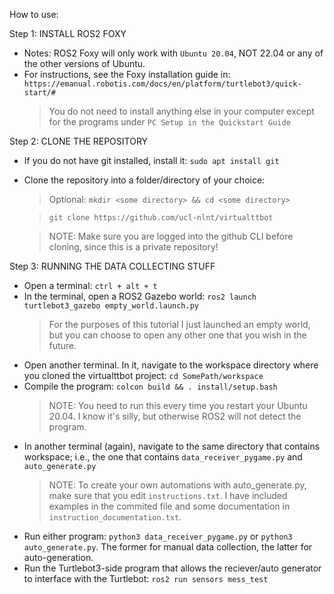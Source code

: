 How to use:

Step 1: INSTALL ROS2 FOXY
- Notes: ROS2 Foxy will only work with `Ubuntu 20.04`, NOT 22.04 or any of the other versions of Ubuntu.
- For instructions, see the Foxy installation guide in: `https://emanual.robotis.com/docs/en/platform/turtlebot3/quick-start/#`
    > You do not need to install anything else in your computer except for the programs under `PC Setup in the Quickstart Guide`

Step 2: CLONE THE REPOSITORY
- If you do not have git installed, install it: `sudo apt install git`
- Clone the repository into a folder/directory of your choice:
    > Optional: `mkdir <some directory> && cd <some directory>`
    
    > `git clone https://github.com/ucl-nlnt/virtualttbot`
    
    > NOTE: Make sure you are logged into the github CLI before cloning, since this is a private repository!

Step 3: RUNNING THE DATA COLLECTING STUFF
- Open a terminal: `ctrl + alt + t`
- In the terminal, open a ROS2 Gazebo world: `ros2 launch turtlebot3_gazebo empty_world.launch.py`
    > For the purposes of this tutorial I just launched an empty world, but you can choose to open any other one that you wish in the future.
- Open another terminal. In it, navigate to the workspace directory where you cloned the virtualttbot project: `cd SomePath/workspace`
- Compile the program: `colcon build && . install/setup.bash`
    > NOTE: You need to run this every time you restart your Ubuntu 20.04. I know it's silly, but otherwise ROS2 will not detect the program.
- In another terminal (again), navigate to the same directory that contains workspace; i.e., the one that contains `data_receiver_pygame.py` and `auto_generate.py`
    > NOTE: To create your own automations with auto_generate.py, make sure that you edit `instructions.txt`. I have included examples in the commited file and some documentation in `instruction_documentation.txt`.
- Run either program: `python3 data_receiver_pygame.py` or `python3 auto_generate.py`. The former for manual data collection, the latter for auto-generation.
- Run the Turtlebot3-side program that allows the reciever/auto generator to interface with the Turtlebot: `ros2 run sensors mess_test`
